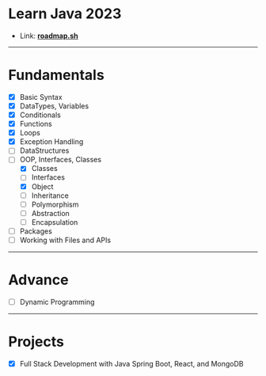 # Learn Java 2023
- Link: **[roadmap.sh](https://roadmap.sh/java/)**
___
# Fundamentals
- [x] Basic Syntax
- [x] DataTypes, Variables
- [x] Conditionals
- [x] Functions
- [x] Loops
- [x] Exception Handling
- [ ] DataStructures
- [ ] OOP, Interfaces, Classes
    - [x] Classes
    - [ ] Interfaces
    - [X] Object
    - [ ] Inheritance
    - [ ] Polymorphism
    - [ ] Abstraction
    - [ ] Encapsulation
- [ ] Packages
- [ ] Working with Files and APIs
---
# Advance
- [ ] Dynamic Programming
---
# Projects
- [X] Full Stack Development with Java Spring Boot, React, and MongoDB